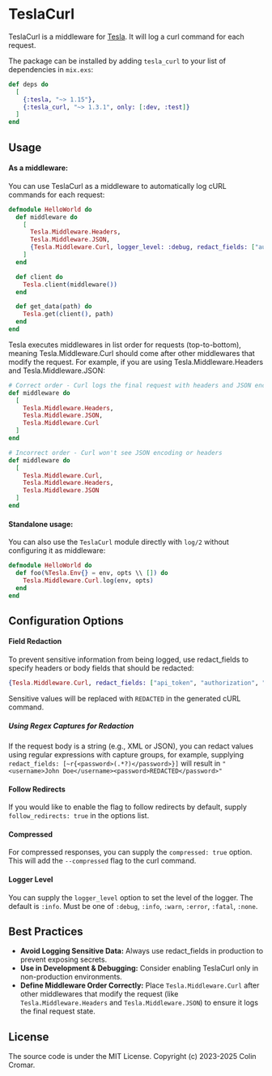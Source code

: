 # TeslaCurl

TeslaCurl is a middleware for [Tesla](https://hex.pm/packages/tesla). It will log a curl command for each request.

The package can be installed by adding `tesla_curl` to your list of dependencies in `mix.exs`:

```elixir
def deps do
  [
    {:tesla, "~> 1.15"},
    {:tesla_curl, "~> 1.3.1", only: [:dev, :test]}
  ]
end
```

## Usage

#### As a middleware:
You can use TeslaCurl as a middleware to automatically log cURL commands for each request:

```elixir
defmodule HelloWorld do
  def middleware do
    [
      Tesla.Middleware.Headers,
      Tesla.Middleware.JSON,
      {Tesla.Middleware.Curl, logger_level: :debug, redact_fields: ["authorization"]}
    ]
  end

  def client do
    Tesla.client(middleware())
  end

  def get_data(path) do
    Tesla.get(client(), path)
  end
end
```

Tesla executes middlewares in list order for requests (top-to-bottom), meaning Tesla.Middleware.Curl should come after other middlewares that modify the request. For example, if you are using Tesla.Middleware.Headers and Tesla.Middleware.JSON:

```elixir
# Correct order - Curl logs the final request with headers and JSON encoding
def middleware do
  [
    Tesla.Middleware.Headers,
    Tesla.Middleware.JSON,
    Tesla.Middleware.Curl
  ]
end

# Incorrect order - Curl won't see JSON encoding or headers
def middleware do
  [
    Tesla.Middleware.Curl,
    Tesla.Middleware.Headers,
    Tesla.Middleware.JSON
  ]
end
```

#### Standalone usage:
You can also use the `TeslaCurl` module directly with `log/2` without configuring it as middleware:

```elixir
defmodule HelloWorld do
  def foo(%Tesla.Env{} = env, opts \\ []) do
    Tesla.Middleware.Curl.log(env, opts)
  end
end
```

## Configuration Options

#### Field Redaction

To prevent sensitive information from being logged, use redact_fields to specify headers or body fields that should be redacted:

```elixir
{Tesla.Middleware.Curl, redact_fields: ["api_token", "authorization", "password"]}
```

Sensitive values will be replaced with `REDACTED` in the generated cURL command.

##### Using Regex Captures for Redaction

If the request body is a string (e.g., XML or JSON), you can redact values using regular expressions with capture groups, for example, supplying `redact_fields: [~r{<password>(.*?)</password>}]` will result in `"<username>John Doe</username><password>REDACTED</password>"`

#### Follow Redirects

If you would like to enable the flag to follow redirects by default, supply `follow_redirects: true` in the options list.

#### Compressed

For compressed responses, you can supply the `compressed: true` option. This will add the `--compressed` flag to the curl command.

#### Logger Level

You can supply the `logger_level` option to set the level of the logger. The default is `:info`. Must be one of `:debug`, `:info`, `:warn`, `:error`, `:fatal`, `:none`.


## Best Practices
- **Avoid Logging Sensitive Data:** Always use redact_fields in production to prevent exposing secrets.
- **Use in Development & Debugging:** Consider enabling TeslaCurl only in non-production environments.
- **Define Middleware Order Correctly:** Place `Tesla.Middleware.Curl` after other middlewares that modify the request (like `Tesla.Middleware.Headers` and `Tesla.Middleware.JSON`) to ensure it logs the final request state.

## License

The source code is under the MIT License. Copyright (c) 2023-2025 Colin Cromar.
